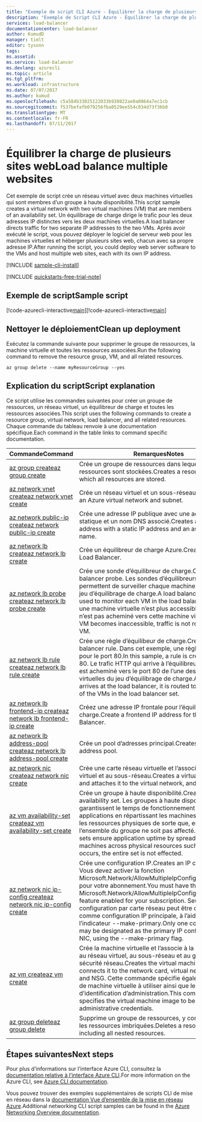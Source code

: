 ```yaml
---
title: "Exemple de script CLI Azure - Équilibrer la charge de plusieurs sites web avec l’interface CLI Azure | Microsoft Docs"
description: "Exemple de Script CLI Azure - Équilibrer la charge de plusieurs sites web sur la même machine virtuelle"
services: load-balancer
documentationcenter: load-balancer
author: KumudD
manager: timlt
editor: tysonn
tags: 
ms.assetid: 
ms.service: load-balancer
ms.devlang: azurecli
ms.topic: article
ms.tgt_pltfrm: 
ms.workload: infrastructure
ms.date: 07/07/2017
ms.author: kumud
ms.openlocfilehash: c5a584b33025122033b930822ae0a0864a7ec1cb
ms.sourcegitcommit: f537befafb079256fba0529ee554c034d73f36b0
ms.translationtype: MT
ms.contentlocale: fr-FR
ms.lasthandoff: 07/11/2017
---
```

# <a name="load-balance-multiple-websites"></a><span data-ttu-id="f0af0-103">Équilibrer la charge de plusieurs sites web</span><span class="sxs-lookup"><span data-stu-id="f0af0-103">Load balance multiple websites</span></span>

<span data-ttu-id="f0af0-104">Cet exemple de script crée un réseau virtuel avec deux machines virtuelles qui sont membres d’un groupe à haute disponibilité.</span><span class="sxs-lookup"><span data-stu-id="f0af0-104">This script sample creates a virtual network with two virtual machines (VM) that are members of an availability set.</span></span> <span data-ttu-id="f0af0-105">Un équilibrage de charge dirige le trafic pour les deux adresses IP distinctes vers les deux machines virtuelles.</span><span class="sxs-lookup"><span data-stu-id="f0af0-105">A load balancer directs traffic for two separate IP addresses to the two VMs.</span></span> <span data-ttu-id="f0af0-106">Après avoir exécuté le script, vous pouvez déployer le logiciel de serveur web pour les machines virtuelles et héberger plusieurs sites web, chacun avec sa propre adresse IP.</span><span class="sxs-lookup"><span data-stu-id="f0af0-106">After running the script, you could deploy web server software to the VMs and host multiple web sites, each with its own IP address.</span></span>

[!INCLUDE [sample-cli-install](../../../includes/sample-cli-install.md)]

[!INCLUDE [quickstarts-free-trial-note](../../../includes/quickstarts-free-trial-note.md)]

## <a name="sample-script"></a><span data-ttu-id="f0af0-107">Exemple de script</span><span class="sxs-lookup"><span data-stu-id="f0af0-107">Sample script</span></span>


<span data-ttu-id="f0af0-108">[!code-azurecli-interactive[main](../../../cli_scripts/load-balancer/load-balance-multiple-web-sites-vm/load-balance-multiple-web-sites-vm.sh  "Équilibrer la charge de plusieurs sites web")]</span><span class="sxs-lookup"><span data-stu-id="f0af0-108">[!code-azurecli-interactive[main](../../../cli_scripts/load-balancer/load-balance-multiple-web-sites-vm/load-balance-multiple-web-sites-vm.sh  "Load balance multiple web sites")]</span></span>

## <a name="clean-up-deployment"></a><span data-ttu-id="f0af0-109">Nettoyer le déploiement</span><span class="sxs-lookup"><span data-stu-id="f0af0-109">Clean up deployment</span></span> 

<span data-ttu-id="f0af0-110">Exécutez la commande suivante pour supprimer le groupe de ressources, la machine virtuelle et toutes les ressources associées.</span><span class="sxs-lookup"><span data-stu-id="f0af0-110">Run the following command to remove the resource group, VM, and all related resources.</span></span>

```azurecli
az group delete --name myResourceGroup --yes
```

## <a name="script-explanation"></a><span data-ttu-id="f0af0-111">Explication du script</span><span class="sxs-lookup"><span data-stu-id="f0af0-111">Script explanation</span></span>

<span data-ttu-id="f0af0-112">Ce script utilise les commandes suivantes pour créer un groupe de ressources, un réseau virtuel, un équilibreur de charge et toutes les ressources associées.</span><span class="sxs-lookup"><span data-stu-id="f0af0-112">This script uses the following commands to create a resource group, virtual network, load balancer, and all related resources.</span></span> <span data-ttu-id="f0af0-113">Chaque commande du tableau renvoie à une documentation spécifique.</span><span class="sxs-lookup"><span data-stu-id="f0af0-113">Each command in the table links to command specific documentation.</span></span>

| <span data-ttu-id="f0af0-114">Commande</span><span class="sxs-lookup"><span data-stu-id="f0af0-114">Command</span></span> | <span data-ttu-id="f0af0-115">Remarques</span><span class="sxs-lookup"><span data-stu-id="f0af0-115">Notes</span></span> |
|---|---|
| [<span data-ttu-id="f0af0-116">az group create</span><span class="sxs-lookup"><span data-stu-id="f0af0-116">az group create</span></span>](https://docs.microsoft.com/cli/azure/group#create) | <span data-ttu-id="f0af0-117">Crée un groupe de ressources dans lequel toutes les ressources sont stockées.</span><span class="sxs-lookup"><span data-stu-id="f0af0-117">Creates a resource group in which all resources are stored.</span></span> |
| [<span data-ttu-id="f0af0-118">az network vnet create</span><span class="sxs-lookup"><span data-stu-id="f0af0-118">az network vnet create</span></span>](https://docs.microsoft.com/cli/azure/network/vnet#create) | <span data-ttu-id="f0af0-119">Crée un réseau virtuel et un sous-réseau Azure.</span><span class="sxs-lookup"><span data-stu-id="f0af0-119">Creates an Azure virtual network and subnet.</span></span> |
| [<span data-ttu-id="f0af0-120">az network public-ip create</span><span class="sxs-lookup"><span data-stu-id="f0af0-120">az network public-ip create</span></span>](https://docs.microsoft.com/cli/azure/network/public-ip#create) | <span data-ttu-id="f0af0-121">Crée une adresse IP publique avec une adresse IP statique et un nom DNS associé.</span><span class="sxs-lookup"><span data-stu-id="f0af0-121">Creates a public IP address with a static IP address and an associated DNS name.</span></span> |
| [<span data-ttu-id="f0af0-122">az network lb create</span><span class="sxs-lookup"><span data-stu-id="f0af0-122">az network lb create</span></span>](https://docs.microsoft.com/cli/azure/network/lb#create) | <span data-ttu-id="f0af0-123">Crée un équilibreur de charge Azure.</span><span class="sxs-lookup"><span data-stu-id="f0af0-123">Creates an Azure Load Balancer.</span></span> |
| [<span data-ttu-id="f0af0-124">az network lb probe create</span><span class="sxs-lookup"><span data-stu-id="f0af0-124">az network lb probe create</span></span>](https://docs.microsoft.com/cli/azure/network/lb/probe#create) | <span data-ttu-id="f0af0-125">Crée une sonde d’équilibreur de charge.</span><span class="sxs-lookup"><span data-stu-id="f0af0-125">Creates a load balancer probe.</span></span> <span data-ttu-id="f0af0-126">Les sondes d’équilibreurs de charge permettent de surveiller chaque machine virtuelle d’un jeu d’équilibrage de charge.</span><span class="sxs-lookup"><span data-stu-id="f0af0-126">A load balancer probe is used to monitor each VM in the load balancer set.</span></span> <span data-ttu-id="f0af0-127">Si une machine virtuelle n’est plus accessible, le trafic n’est pas acheminé vers cette machine virtuelle.</span><span class="sxs-lookup"><span data-stu-id="f0af0-127">If any VM becomes inaccessible, traffic is not routed to the VM.</span></span> |
| [<span data-ttu-id="f0af0-128">az network lb rule create</span><span class="sxs-lookup"><span data-stu-id="f0af0-128">az network lb rule create</span></span>](https://docs.microsoft.com/cli/azure/network/lb/rule#create) | <span data-ttu-id="f0af0-129">Crée une règle d’équilibeur de charge.</span><span class="sxs-lookup"><span data-stu-id="f0af0-129">Creates a load balancer rule.</span></span> <span data-ttu-id="f0af0-130">Dans cet exemple, une règle est créée pour le port 80.</span><span class="sxs-lookup"><span data-stu-id="f0af0-130">In this sample, a rule is created for port 80.</span></span> <span data-ttu-id="f0af0-131">Le trafic HTTP qui arrive à l’équilibreur de charge est acheminé vers le port 80 de l’une des machines virtuelles du jeu d’équilibrage de charge.</span><span class="sxs-lookup"><span data-stu-id="f0af0-131">As HTTP traffic arrives at the load balancer, it is routed to port 80 one of the VMs in the load balancer set.</span></span> |
| [<span data-ttu-id="f0af0-132">az network lb frontend-ip create</span><span class="sxs-lookup"><span data-stu-id="f0af0-132">az network lb frontend-ip create</span></span>](https://docs.microsoft.com/cli/azure/network/lb/frontend-ip#create) | <span data-ttu-id="f0af0-133">Créez une adresse IP frontale pour l’équilibrage de charge.</span><span class="sxs-lookup"><span data-stu-id="f0af0-133">Create a frontend IP address for the Load Balancer.</span></span> |
| [<span data-ttu-id="f0af0-134">az network lb address-pool create</span><span class="sxs-lookup"><span data-stu-id="f0af0-134">az network lb address-pool create</span></span>](https://docs.microsoft.com/cli/azure/network/lb/address-pool#create) | <span data-ttu-id="f0af0-135">Crée un pool d’adresses principal.</span><span class="sxs-lookup"><span data-stu-id="f0af0-135">Creates a backend address pool.</span></span> |
| [<span data-ttu-id="f0af0-136">az network nic create</span><span class="sxs-lookup"><span data-stu-id="f0af0-136">az network nic create</span></span>](https://docs.microsoft.com/cli/azure/network/nic#create) | <span data-ttu-id="f0af0-137">Crée une carte réseau virtuelle et l’associe au réseau virtuel et au sous-réseau.</span><span class="sxs-lookup"><span data-stu-id="f0af0-137">Creates a virtual network card and attaches it to the virtual network, and subnet.</span></span> |
| [<span data-ttu-id="f0af0-138">az vm availability-set create</span><span class="sxs-lookup"><span data-stu-id="f0af0-138">az vm availability-set create</span></span>](https://docs.microsoft.com/cli/azure/network/lb/rule#create) | <span data-ttu-id="f0af0-139">Crée un groupe à haute disponibilité.</span><span class="sxs-lookup"><span data-stu-id="f0af0-139">Creates an availability set.</span></span> <span data-ttu-id="f0af0-140">Les groupes à haute disponibilité garantissent le temps de fonctionnement des applications en répartissant les machines virtuelles sur les ressources physiques de sorte que, en cas d’échec, l’ensemble du groupe ne soit pas affecté.</span><span class="sxs-lookup"><span data-stu-id="f0af0-140">Availability sets ensure application uptime by spreading the virtual machines across physical resources such that if failure occurs, the entire set is not effected.</span></span> |
| [<span data-ttu-id="f0af0-141">az network nic ip-config create</span><span class="sxs-lookup"><span data-stu-id="f0af0-141">az network nic ip-config create</span></span>](https://docs.microsoft.com/cli/azure/network/nic/ip-config#create) | <span data-ttu-id="f0af0-142">Crée une configuration IP.</span><span class="sxs-lookup"><span data-stu-id="f0af0-142">Creates an IP confiuration.</span></span> <span data-ttu-id="f0af0-143">Vous devez activer la fonction Microsoft.Network/AllowMultipleIpConfigurationsPerNic pour votre abonnement.</span><span class="sxs-lookup"><span data-stu-id="f0af0-143">You must have the Microsoft.Network/AllowMultipleIpConfigurationsPerNic feature enabled for your subscription.</span></span> <span data-ttu-id="f0af0-144">Seule une configuration par carte réseau peut être désignée comme configuration IP principale, à l’aide de l’indicateur --make-primary.</span><span class="sxs-lookup"><span data-stu-id="f0af0-144">Only one configuration may be designated as the primary IP configuration per NIC, using the --make-primary flag.</span></span> |
| [<span data-ttu-id="f0af0-145">az vm create</span><span class="sxs-lookup"><span data-stu-id="f0af0-145">az vm create</span></span>](https://docs.microsoft.com/cli/azure/vm/availability-set#create) | <span data-ttu-id="f0af0-146">Crée la machine virtuelle et l’associe à la carte réseau, au réseau virtuel, au sous-réseau et au groupe de sécurité réseau.</span><span class="sxs-lookup"><span data-stu-id="f0af0-146">Creates the virtual machine and connects it to the network card, virtual network, subnet, and NSG.</span></span> <span data-ttu-id="f0af0-147">Cette commande spécifie également l’image de machine virtuelle à utiliser ainsi que les informations d’identification d’administration.</span><span class="sxs-lookup"><span data-stu-id="f0af0-147">This command also specifies the virtual machine image to be used and administrative credentials.</span></span>  |
| [<span data-ttu-id="f0af0-148">az group delete</span><span class="sxs-lookup"><span data-stu-id="f0af0-148">az group delete</span></span>](https://docs.microsoft.com/cli/azure/vm/extension#set) | <span data-ttu-id="f0af0-149">Supprime un groupe de ressources, y compris toutes les ressources imbriquées.</span><span class="sxs-lookup"><span data-stu-id="f0af0-149">Deletes a resource group including all nested resources.</span></span> |

## <a name="next-steps"></a><span data-ttu-id="f0af0-150">Étapes suivantes</span><span class="sxs-lookup"><span data-stu-id="f0af0-150">Next steps</span></span>

<span data-ttu-id="f0af0-151">Pour plus d’informations sur l’interface Azure CLI, consultez la [documentation relative à l’interface Azure CLI](https://docs.microsoft.com/cli/azure/overview).</span><span class="sxs-lookup"><span data-stu-id="f0af0-151">For more information on the Azure CLI, see [Azure CLI documentation](https://docs.microsoft.com/cli/azure/overview).</span></span>

<span data-ttu-id="f0af0-152">Vous pouvez trouver des exemples supplémentaires de scripts CLI de mise en réseau dans la [documentation Vue d’ensemble de la mise en réseau Azure](../cli-samples.md?toc=%2fazure%2fnetworking%2ftoc.json).</span><span class="sxs-lookup"><span data-stu-id="f0af0-152">Additional networking CLI script samples can be found in the [Azure Networking Overview documentation](../cli-samples.md?toc=%2fazure%2fnetworking%2ftoc.json).</span></span>
